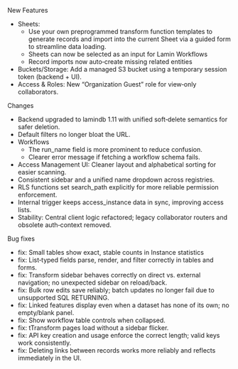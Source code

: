 New Features                                                                                                                             
 - Sheets:
     - Use your own preprogrammed transform function templates to generate records and import into the current Sheet via a guided form to streamline data loading.
     - Sheets can now be selected as an input for Lamin Workflows
     - Record imports now auto‑create missing related entities
 - Buckets/Storage: Add a managed S3 bucket using a temporary session token (backend + UI).                                                                                                              
 - Access & Roles: New “Organization Guest” role for view‑only collaborators.
                                                                  
 Changes
 - Backend upgraded to lamindb 1.11 with unified soft‑delete semantics for safer deletion.
 - Default filters no longer bloat the URL.
 - Workflows
     - The run_name field is more prominent to reduce confusion.
     - Clearer error message if fetching a workflow schema fails.                                                     
 - Access Management UI: Cleaner layout and alphabetical sorting for easier scanning.
 - Consistent sidebar and a unified name dropdown across registries.
 - RLS functions set search_path explicitly for more reliable permission enforcement.
 - Internal trigger keeps access_instance data in sync, improving access lists.
 - Stability: Central client logic refactored; legacy collaborator routers and obsolete auth‑context removed.                                               
                                                                                                                                                            
 Bug fixes                                                                    
 - fix: Small tables show exact, stable counts in Instance statistics
 - fix: List‑typed fields parse, render, and filter correctly in tables and forms.                                                                          
 - fix: Transform sidebar behaves correctly on direct vs. external navigation; no unexpected sidebar on reload/back.                                        
 - fix: Bulk row edits save reliably; batch updates no longer fail due to unsupported SQL RETURNING.                                                        
 - fix: Linked features display even when a dataset has none of its own; no empty/blank panel.
 - fix: Show workflow table controls when collapsed.                         
 - fix: tTransform pages load without a sidebar flicker.
 - fix: API key creation and usage enforce the correct length; valid keys work consistently.                                                                
 - fix: Deleting links between records works more reliably and reflects immediately in the UI.
